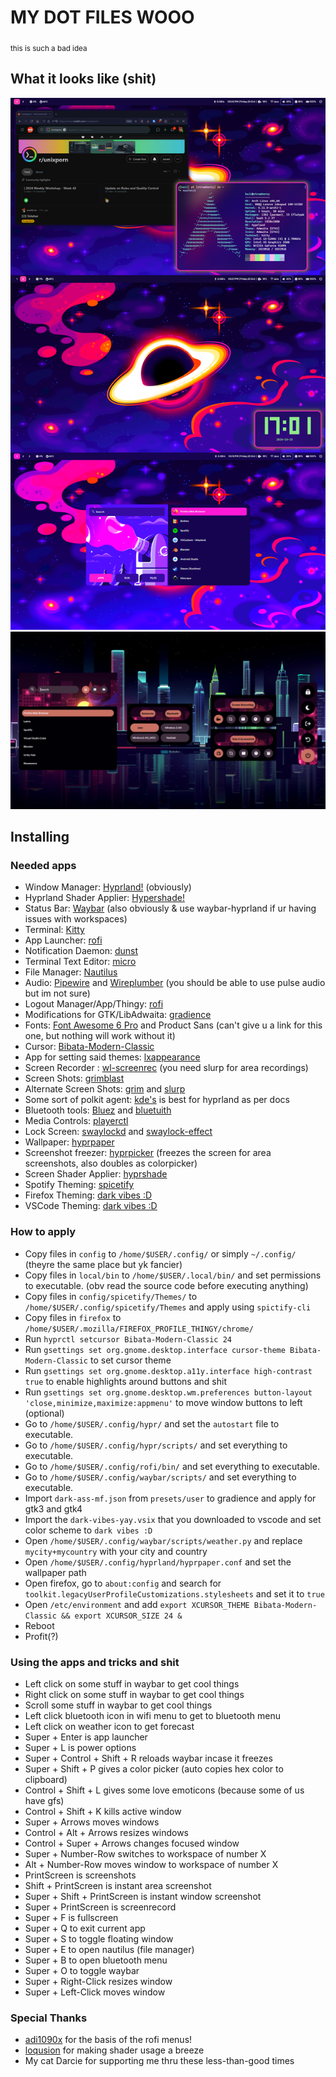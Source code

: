 # MY DOT FILES WOOO
<sub>this is such a bad idea</sub>

## What it looks like (shit)

 ![Screenshot](/assets/images/screenshot.png)
![Utilities](/assets/images/utilities.png)

## Installing

### Needed apps

- Window Manager: [Hyprland!](https://github.com/hyprwm/Hyprland) (obviously)
- Hyprland Shader Applier: [Hypershade!](https://github.com/loqusion/hyprshade)
- Status Bar: [Waybar](https://github.com/Alexays/Waybar) (also obviously & use waybar-hyprland if ur having issues with workspaces)
- Terminal: [Kitty](https://github.com/kovidgoyal/kitty)
- App Launcher: [rofi](https://github.com/davatorium/rofi)
- Notification Daemon: [dunst](https://github.com/dunst-project/dunst)
- Terminal Text Editor: [micro](https://github.com/zyedidia/micro)
- File Manager: [Nautilus](https://github.com/GNOME/nautilus) 
- Audio: [Pipewire](https://gitlab.freedesktop.org/pipewire/pipewire/) and [Wireplumber](https://gitlab.freedesktop.org/pipewire/wireplumber/) (you should be able to use pulse audio but im not sure)
- Logout Manager/App/Thingy: [rofi](https://github.com/davatorium/rofi)
- Modifications for GTK/LibAdwaita: [gradience](https://github.com/GradienceTeam/Gradience) 
- Fonts: [Font Awesome 6 Pro](https://fontawesome.com/) and Product Sans (can't give u a link for this one, but nothing will work without it)
- Cursor: [Bibata-Modern-Classic](https://github.com/ful1e5/Bibata_Cursor)
- App for setting said themes: [lxappearance](https://github.com/lxde/lxappearance)
- Screen Recorder : [wl-screenrec](https://github.com/russelltg/wl-screenrec) (you need slurp for area recordings) 
- Screen Shots: [grimblast](https://github.com/hyprwm/contrib)
- Alternate Screen Shots: [grim](https://sr.ht/~emersion/grim/) and [slurp](https://github.com/emersion/slurp)
- Some sort of polkit agent: [kde's](https://github.com/KDE/polkit-kde-agent-1) is best for hyprland as per docs
- Bluetooth tools: [Bluez](https://wiki.archlinux.org/title/bluetooth) and [bluetuith](https://github.com/darkhz/bluetuith)
- Media Controls: [playerctl](https://github.com/altdesktop/playerctl)
- Lock Screen: [swaylockd](https://github.com/jirutka/swaylockd) and [swaylock-effect](https://github.com/mortie/swaylock-effects)
- Wallpaper: [hyprpaper](https://github.com/hyprwm/hyprpaper)
- Screenshot freezer: [hyprpicker](https://github.com/hyprwm/hyprpicker) (freezes the screen for area screenshots, also doubles as colorpicker)
- Screen Shader Applier: [hyprshade](https://github.com/loqusion/hyprshade)
- Spotify Theming: [spicetify](https://spicetify.app/)
- Firefox Theming: [dark vibes :D](https://addons.mozilla.org/en-US/firefox/addon/dark-vibes/?utm_source=addons.mozilla.org&utm_medium=referral&utm_content=search)
- VSCode Theming: [dark vibes :D](https://github.com/kaii-lb/Dark-Vibes-VsCode)

### How to apply

- Copy files in `config` to `/home/$USER/.config/` or simply `~/.config/` (theyre the same place but yk fancier)
- Copy files in `local/bin` to `/home/$USER/.local/bin/` and set permissions to executable. (obv read the source code before executing anything)
- Copy files in `config/spicetify/Themes/` to `/home/$USER/.config/spicetify/Themes` and apply using `spictify-cli`
- Copy files in `firefox` to `/home/$USER/.mozilla/FIREFOX_PROFILE_THINGY/chrome/`
- Run `hyprctl setcursor Bibata-Modern-Classic 24`
- Run `gsettings set org.gnome.desktop.interface cursor-theme Bibata-Modern-Classic` to set cursor theme
- Run `gsettings set org.gnome.desktop.a11y.interface high-contrast true` to enable highlights around buttons and shit
- Run `gsettings set org.gnome.desktop.wm.preferences button-layout 'close,minimize,maximize:appmenu'` to move window buttons to left (optional)
- Go to `/home/$USER/.config/hypr/` and set the `autostart` file to executable.
- Go to `/home/$USER/.config/hypr/scripts/` and set everything to executable.  
- Go to `/home/$USER/.config/rofi/bin/` and set everything to executable.  
- Go to `/home/$USER/.config/waybar/scripts/` and set everything to executable.  
- Import `dark-ass-mf.json` from `presets/user` to gradience and apply for gtk3 and gtk4
- Import the `dark-vibes-yay.vsix` that you downloaded to vscode and set color scheme to `dark vibes :D`
- Open `/home/$USER/.config/waybar/scripts/weather.py` and replace `mycity+mycountry` with your city and country
- Open `/home/$USER/.config/hyprland/hyprpaper.conf` and set the wallpaper path
- Open firefox, go to `about:config` and search for `toolkit.legacyUserProfileCustomizations.stylesheets` and set it to `true`
- Open `/etc/environment` and add `export XCURSOR_THEME Bibata-Modern-Classic && export XCURSOR_SIZE 24 &`
- Reboot
- Profit(?)

### Using the apps and tricks and shit
- Left click on some stuff in waybar to get cool things
- Right click on some stuff in waybar to get cool things
- Scroll some stuff in waybar to get cool things
- Left click bluetooth icon in wifi menu to get to bluetooth menu
- Left click on weather icon to get forecast
- Super + Enter is app launcher 
- Super + L is power options
- Super + Control + Shift + R reloads waybar incase it freezes
- Super + Shift + P gives a color picker (auto copies hex color to clipboard)
- Control + Shift + L gives some love emoticons (because some of us have gfs)
- Control + Shift + K kills active window
- Super + Arrows moves windows
- Control + Alt + Arrows resizes windows
- Control + Super + Arrows changes focused window
- Super + Number-Row switches to workspace of number X
- Alt + Number-Row moves window to workspace of number X
- PrintScreen is screenshots
- Shift + PrintScreen is instant area screenshot
- Super + Shift + PrintScreen is instant window screenshot
- Super + PrintScreen is screenrecord
- Super + F is fullscreen 
- Super + Q to exit current app
- Super + S to toggle floating window
- Super + E to open nautilus (file manager)
- Super + B to open bluetooth menu
- Super + O to toggle waybar
- Super + Right-Click resizes window
- Super + Left-Click moves window 

### Special Thanks
- [adi1090x](https://github.com/adi1090x) for the basis of the rofi menus!
- [loqusion](https://github.com/loqusion/hyprshade) for making shader usage a breeze
- My cat Darcie for supporting me thru these less-than-good times
